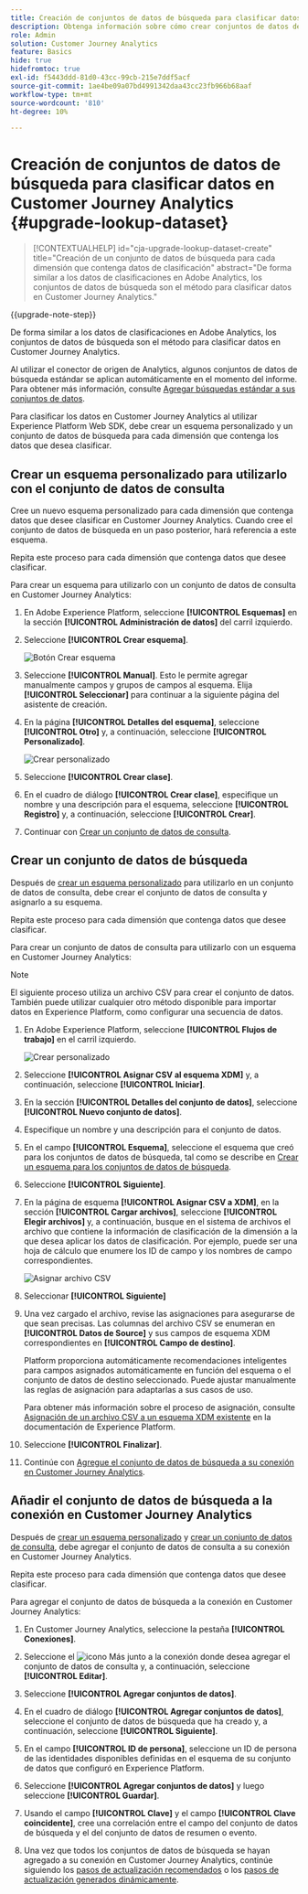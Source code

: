 ```yaml
---
title: Creación de conjuntos de datos de búsqueda para clasificar datos en Customer Journey Analytics
description: Obtenga información sobre cómo crear conjuntos de datos de búsqueda para clasificar datos en Customer Journey Analytics
role: Admin
solution: Customer Journey Analytics
feature: Basics
hide: true
hidefromtoc: true
exl-id: f5443ddd-81d0-43cc-99cb-215e7ddf5acf
source-git-commit: 1ae4be09a07bd4991342daa43cc23fb966b68aaf
workflow-type: tm+mt
source-wordcount: '810'
ht-degree: 10%

---
```


# Creación de conjuntos de datos de búsqueda para clasificar datos en Customer Journey Analytics {#upgrade-lookup-dataset}

<!-- markdownlint-disable MD034 -->

>[!CONTEXTUALHELP]
>id="cja-upgrade-lookup-dataset-create"
>title="Creación de un conjunto de datos de búsqueda para cada dimensión que contenga datos de clasificación"
>abstract="De forma similar a los datos de clasificaciones en Adobe Analytics, los conjuntos de datos de búsqueda son el método para clasificar datos en Customer Journey Analytics."

<!-- markdownlint-enable MD034 -->

{{upgrade-note-step}}

De forma similar a los datos de clasificaciones en Adobe Analytics, los conjuntos de datos de búsqueda son el método para clasificar datos en Customer Journey Analytics.

Al utilizar el conector de origen de Analytics, algunos conjuntos de datos de búsqueda estándar se aplican automáticamente en el momento del informe. Para obtener más información, consulte [Agregar búsquedas estándar a sus conjuntos de datos](/help/connections/standard-lookups.md).

Para clasificar los datos en Customer Journey Analytics al utilizar Experience Platform Web SDK, debe crear un esquema personalizado y un conjunto de datos de búsqueda para cada dimensión que contenga los datos que desea clasificar.

## Crear un esquema personalizado para utilizarlo con el conjunto de datos de consulta

Cree un nuevo esquema personalizado para cada dimensión que contenga datos que desee clasificar en Customer Journey Analytics. Cuando cree el conjunto de datos de búsqueda en un paso posterior, hará referencia a este esquema.

Repita este proceso para cada dimensión que contenga datos que desee clasificar.

Para crear un esquema para utilizarlo con un conjunto de datos de consulta en Customer Journey Analytics:

1. En Adobe Experience Platform, seleccione **[!UICONTROL Esquemas]** en la sección **[!UICONTROL Administración de datos]** del carril izquierdo.

1. Seleccione **[!UICONTROL Crear esquema]**.

   ![Botón Crear esquema](assets/schema-create.png)

1. Seleccione **[!UICONTROL Manual]**. Esto le permite agregar manualmente campos y grupos de campos al esquema. Elija **[!UICONTROL Seleccionar]** para continuar a la siguiente página del asistente de creación.

1. En la página **[!UICONTROL Detalles del esquema]**, seleccione **[!UICONTROL Otro]** y, a continuación, seleccione **[!UICONTROL Personalizado]**.

   ![Crear personalizado](assets/schema-custom.png)

1. Seleccione **[!UICONTROL Crear clase]**.

   <!-- add screenshot -->

1. En el cuadro de diálogo **[!UICONTROL Crear clase]**, especifique un nombre y una descripción para el esquema, seleccione **[!UICONTROL Registro]** y, a continuación, seleccione **[!UICONTROL Crear]**.

1. Continuar con [Crear un conjunto de datos de consulta](#create-a-lookup-dataset).

## Crear un conjunto de datos de búsqueda

Después de [crear un esquema personalizado](#create-a-custom-schema-to-use-with-the-lookup-dataset) para utilizarlo en un conjunto de datos de consulta, debe crear el conjunto de datos de consulta y asignarlo a su esquema.

Repita este proceso para cada dimensión que contenga datos que desee clasificar.

Para crear un conjunto de datos de consulta para utilizarlo con un esquema en Customer Journey Analytics:

>[!NOTE]
>
>El siguiente proceso utiliza un archivo CSV para crear el conjunto de datos. También puede utilizar cualquier otro método disponible para importar datos en Experience Platform, como configurar una secuencia de datos.

1. En Adobe Experience Platform, seleccione **[!UICONTROL Flujos de trabajo]** en el carril izquierdo.

   ![Crear personalizado](assets/lookup-dataset-workflows.png)

1. Seleccione **[!UICONTROL Asignar CSV al esquema XDM]** y, a continuación, seleccione **[!UICONTROL Iniciar]**.

1. En la sección **[!UICONTROL Detalles del conjunto de datos]**, seleccione **[!UICONTROL Nuevo conjunto de datos]**.

1. Especifique un nombre y una descripción para el conjunto de datos.

1. En el campo **[!UICONTROL Esquema]**, seleccione el esquema que creó para los conjuntos de datos de búsqueda, tal como se describe en [Crear un esquema para los conjuntos de datos de búsqueda](#create-a-schema-for-lookup-datasets).

1. Seleccione **[!UICONTROL Siguiente]**.

1. En la página de esquema **[!UICONTROL Asignar CSV a XDM]**, en la sección **[!UICONTROL Cargar archivos]**, seleccione **[!UICONTROL Elegir archivos]** y, a continuación, busque en el sistema de archivos el archivo que contiene la información de clasificación de la dimensión a la que desea aplicar los datos de clasificación. Por ejemplo, puede ser una hoja de cálculo que enumere los ID de campo y los nombres de campo correspondientes. <!-- correct? How can I better explain what this file is?-->

   ![Asignar archivo CSV](assets/lookup-map-csv.png)

1. Seleccionar **[!UICONTROL Siguiente]**

1. Una vez cargado el archivo, revise las asignaciones para asegurarse de que sean precisas. Las columnas del archivo CSV se enumeran en **[!UICONTROL Datos de Source]** y sus campos de esquema XDM correspondientes en **[!UICONTROL Campo de destino]**.

   Platform proporciona automáticamente recomendaciones inteligentes para campos asignados automáticamente en función del esquema o el conjunto de datos de destino seleccionado. Puede ajustar manualmente las reglas de asignación para adaptarlas a sus casos de uso.

   Para obtener más información sobre el proceso de asignación, consulte [Asignación de un archivo CSV a un esquema XDM existente](https://experienceleague.adobe.com/en/docs/experience-platform/ingestion/tutorials/map-csv/existing-schema) en la documentación de Experience Platform.

1. Seleccione **[!UICONTROL Finalizar]**.

1. Continúe con [Agregue el conjunto de datos de búsqueda a su conexión en Customer Journey Analytics](#add-the-lookup-dataset-to-your-connection-in-customer-journey-analytics).

## Añadir el conjunto de datos de búsqueda a la conexión en Customer Journey Analytics

Después de [crear un esquema personalizado](#create-a-custom-schema-to-use-with-the-lookup-dataset) y [crear un conjunto de datos de consulta](#create-a-lookup-dataset), debe agregar el conjunto de datos de consulta a su conexión en Customer Journey Analytics.

Repita este proceso para cada dimensión que contenga datos que desee clasificar.

Para agregar el conjunto de datos de búsqueda a la conexión en Customer Journey Analytics:

1. En Customer Journey Analytics, seleccione la pestaña **[!UICONTROL Conexiones]**.

1. Seleccione el ![icono Más](assets/More.svg) junto a la conexión donde desea agregar el conjunto de datos de consulta y, a continuación, seleccione **[!UICONTROL Editar]**.

   <!-- add screenshot -->

1. Seleccione **[!UICONTROL Agregar conjuntos de datos]**.

1. En el cuadro de diálogo **[!UICONTROL Agregar conjuntos de datos]**, seleccione el conjunto de datos de búsqueda que ha creado y, a continuación, seleccione **[!UICONTROL Siguiente]**.

1. En el campo **[!UICONTROL ID de persona]**, seleccione un ID de persona de las identidades disponibles definidas en el esquema de su conjunto de datos que configuró en Experience Platform. <!-- fill out other fields? -->

1. Seleccione **[!UICONTROL Agregar conjuntos de datos]** y luego seleccione **[!UICONTROL Guardar]**.

   <!-- is there a step right in between here where you select the dataset -->

1. Usando el campo **[!UICONTROL Clave]** y el campo **[!UICONTROL Clave coincidente]**, cree una correlación entre el campo del conjunto de datos de búsqueda y el del conjunto de datos de resumen o evento.

1. Una vez que todos los conjuntos de datos de búsqueda se hayan agregado a su conexión en Customer Journey Analytics, continúe siguiendo los [pasos de actualización recomendados](/help/getting-started/cja-upgrade/cja-upgrade-recommendations.md#recommended-upgrade-steps-for-most-organizations) o los [pasos de actualización generados dinámicamente](https://gigazelle.github.io/cja-ttv/).

